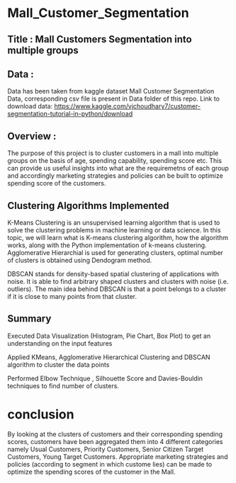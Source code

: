 
# Mall_Customer_Segmentation
 ## Title : Mall Customers Segmentation into multiple groups 
 
 ## Data : 
 Data has been taken from kaggle dataset Mall Customer Segmentation Data, corresponding csv file is present in Data folder of this repo. Link to download data: https://www.kaggle.com/vjchoudhary7/customer-segmentation-tutorial-in-python/download
 
 ## Overview :
 The purpose of this project is to cluster customers in a mall into multiple groups on the basis of age, spending capability, spending score etc. This can provide us useful insights into what are the requiremetns of each group and accordingly marketing strategies and policies can be built to optimize spending score of the customers. 
 
## Clustering Algorithms Implemented

K-Means Clustering is an unsupervised learning algorithm that is used to solve the clustering problems in machine learning or data science. In this topic, we will learn what is K-means clustering algorithm, how the algorithm works, along with the Python implementation of k-means clustering.
Agglomerative Hierarchial is used for generating clusters, optimal number of clusters is obtained using Dendogram method.

DBSCAN stands for density-based spatial clustering of applications with noise. It is able to find arbitrary shaped clusters and clusters with noise (i.e. outliers). The main idea behind DBSCAN is that a point belongs to a cluster if it is close to many points from that cluster.

 
 ## Summary 
 
 
 Executed Data Visualization (Histogram, Pie Chart, Box Plot) to get an understanding on the input features
 
 Applied KMeans, Agglomerative Hierarchical Clustering and DBSCAN algorithm to cluster the data points
 
 Performed Elbow Technique , Silhouette Score and Davies-Bouldin techniques to find number of clusters.
 
 # conclusion
 
 By looking at the clusters of customers and their corresponding spending scores, customers have been aggregated them into 4 different categories namely Usual Customers, Priority Customers, Senior Citizen Target Customers, Young Target Customers. Appropriate marketing strategies and policies (according to segment in which custome lies) can be made to optimize the spending scores of the customer in the Mall.
